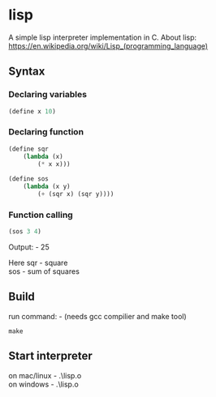 # lisp
A simple lisp interpreter implementation in C.
About lisp: https://en.wikipedia.org/wiki/Lisp_(programming_language)

## Syntax
### Declaring variables
```lisp
(define x 10)
```

### Declaring function
```lisp
(define sqr        
	(lambda (x)     
		(* x x))) 
    
(define sos     
	(lambda (x y)  
		(+ (sqr x) (sqr y))))
 ```
    
### Function calling
```lisp
(sos 3 4)
```
Output: - 25

Here
sqr - square  </br>
sos - sum of squares

## Build
run command: - (needs gcc compilier and make tool)
```
make
```

## Start interpreter
on mac/linux - .\lisp.o </br>
on windows   - .\lisp.o
